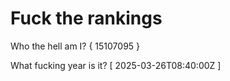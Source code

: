 # Fuck the rankings

Who the hell am I?
{ 15107095 }

What fucking year is it?
[ 2025-03-26T08:40:00Z ]
